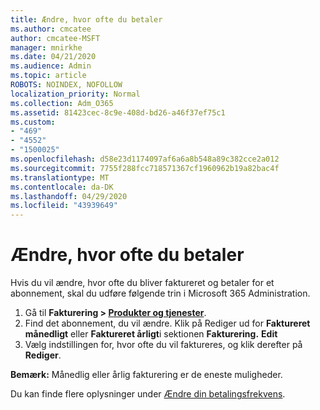 ```yaml
---
title: Ændre, hvor ofte du betaler
ms.author: cmcatee
author: cmcatee-MSFT
manager: mnirkhe
ms.date: 04/21/2020
ms.audience: Admin
ms.topic: article
ROBOTS: NOINDEX, NOFOLLOW
localization_priority: Normal
ms.collection: Adm_O365
ms.assetid: 81423cec-8c9e-408d-bd26-a46f37ef75c1
ms.custom:
- "469"
- "4552"
- "1500025"
ms.openlocfilehash: d58e23d1174097af6a6a8b548a89c382cce2a012
ms.sourcegitcommit: 7755f288fcc718571367cf1960962b19a82bac4f
ms.translationtype: MT
ms.contentlocale: da-DK
ms.lasthandoff: 04/29/2020
ms.locfileid: "43939649"
---
```

# <a name="change-how-often-you-pay"></a>Ændre, hvor ofte du betaler

Hvis du vil ændre, hvor ofte du bliver faktureret og betaler for et abonnement, skal du udføre følgende trin i Microsoft 365 Administration. 
1. Gå til **Fakturering > [Produkter og tjenester](https://go.microsoft.com/fwlink/p/?linkid=842054)**.
2. Find det abonnement, du vil ændre. Klik på Rediger ud for **Faktureret månedligt** eller **Faktureret årligt**i sektionen **Fakturering.** **Edit** 
3. Vælg indstillingen for, hvor ofte du vil faktureres, og klik derefter på **Rediger**.

**Bemærk:** Månedlig eller årlig fakturering er de eneste muligheder.

Du kan finde flere oplysninger under [Ændre din betalingsfrekvens](https://docs.microsoft.com/microsoft-365/commerce/billing-and-payments/change-payment-frequency?view=o365-worldwide).
